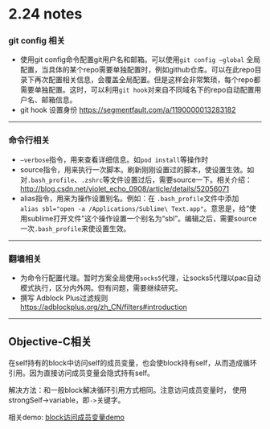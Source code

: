# 2.24 notes

### git config 相关

- 使用git config命令配置git用户名和邮箱。可以使用`git config —global` 全局配置，当具体的某个repo需要单独配置时，例如github仓库。可以在此repo目录下再次配置相关信息，会覆盖全局配置。但是这样会非常繁琐，每个repo都需要单独配置。这时，可以利用`git hook`对来自不同域名下的repo自动配置用户名、邮箱信息。
- git hook 设置身份 https://segmentfault.com/a/1190000013283182

---

### 命令行相关

- `—verbose`指令，用来查看详细信息。如`pod install`等操作时
- source指令，用来执行一次脚本。刷新刚刚设置过的脚本，使设置生效。如对`.bash_profile`、`.zshrc`等文件设置过后，需要source一下。相关介绍： http://blog.csdn.net/violet_echo_0908/article/details/52056071
- alias指令，用来为操作设置别名。例如：在 `.bash_profile`文件中添加  ` alias sbl="open -a /Applications/Sublime\ Text.app"`。意思是，给“使用sublime打开文件”这个操作设置一个别名为“sbl”。编辑之后，需要source一次`.bash_profile`来使设置生效。

---

### 翻墙相关

- 为命令行配置代理。暂时方案全局使用`socks5`代理，让socks5代理以pac自动模式执行，区分内外网。但有问题，需要继续研究。
- 撰写 Adblock Plus过滤规则  https://adblockplus.org/zh_CN/filters#introduction

---

## Objective-C相关

在self持有的block中访问self的成员变量，也会使block持有self，从而造成循环引用。因为直接访问成员变量会隐式持有self。

解决方法：和一般block解决循环引用方式相同。注意访问成员变量时， 使用 strongSelf->variable，即`->`关键字。

相关demo:  [block访问成员变量demo](https://github.com/halohily/sampleCodes/tree/master/retainCycleDemo)

